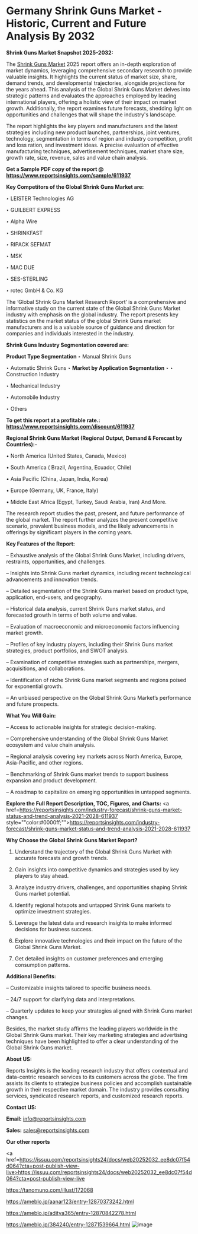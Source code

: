 # Germany Shrink Guns Market - Historic, Current and Future Analysis By 2032

<strong>Shrink Guns Market Snapshot 2025-2032:</strong>

The <a href=https://www.reportsinsights.com/sample/611937>Shrink Guns Market</a> 2025 report offers an in-depth exploration of market dynamics, leveraging comprehensive secondary research to provide valuable insights. It highlights the current status of market size, share, demand trends, and developmental trajectories, alongside projections for the years ahead. This analysis of the Global Shrink Guns Market delves into strategic patterns and evaluates the approaches employed by leading international players, offering a holistic view of their impact on market growth. Additionally, the report examines future forecasts, shedding light on opportunities and challenges that will shape the industry's landscape.

The report highlights the key players and manufacturers and the latest strategies including new product launches, partnerships, joint ventures, technology, segmentation in terms of region and industry competition, profit and loss ration, and investment ideas. A precise evaluation of effective manufacturing techniques, advertisement techniques, market share size, growth rate, size, revenue, sales and value chain analysis.

<strong>Get a Sample PDF copy of the report @ <a href=https://www.reportsinsights.com/sample/611937 style=color:#0000ff;>https://www.reportsinsights.com/sample/611937</a></strong>

<strong>Key Competitors of the Global Shrink Guns Market are:</strong>

‣ LEISTER Technologies AG

‣ GUILBERT EXPRESS

‣ Alpha Wire

‣ SHRINKFAST

‣ RIPACK SEFMAT

‣ MSK

‣ MAC DUE

‣ SES-STERLING

‣ rotec GmbH & Co. KG

The ‘Global Shrink Guns Market Research Report’ is a comprehensive and informative study on the current state of the Global Shrink Guns Market industry with emphasis on the global industry. The report presents key statistics on the market status of the global Shrink Guns market manufacturers and is a valuable source of guidance and direction for companies and individuals interested in the industry.

<strong>Shrink Guns Industry Segmentation covered are:</strong>

<strong>Product Type Segmentation</strong>
‣
Manual Shrink Guns

‣ Automatic Shrink Guns
‣ 
<strong>Market by Application Segmentation</strong>
‣
‣  Construction Industry

‣ Mechanical Industry

‣ Automobile Industry

‣ Others

<strong>To get this report at a profitable rate.: <a href=https://www.reportsinsights.com/discount/611937 style=color:#0000ff;>https://www.reportsinsights.com/discount/611937</a></strong>

<strong>Regional Shrink Guns Market (Regional Output, Demand &amp; Forecast by Countries):-</strong>

• North America (United States, Canada, Mexico)

• South America ( Brazil, Argentina, Ecuador, Chile)

• Asia Pacific (China, Japan, India, Korea)

• Europe (Germany, UK, France, Italy)

• Middle East Africa (Egypt, Turkey, Saudi Arabia, Iran) And More.

The research report studies the past, present, and future performance of the global market. The report further analyzes the present competitive scenario, prevalent business models, and the likely advancements in offerings by significant players in the coming years.

<strong>Key Features of the Report:</strong>

– Exhaustive analysis of the Global Shrink Guns Market, including drivers, restraints, opportunities, and challenges.

– Insights into Shrink Guns market dynamics, including recent technological advancements and innovation trends.

– Detailed segmentation of the Shrink Guns market based on product type, application, end-users, and geography.

– Historical data analysis, current Shrink Guns market status, and forecasted growth in terms of both volume and value.

– Evaluation of macroeconomic and microeconomic factors influencing market growth.

– Profiles of key industry players, including their Shrink Guns market strategies, product portfolios, and SWOT analysis.

– Examination of competitive strategies such as partnerships, mergers, acquisitions, and collaborations.

– Identification of niche Shrink Guns market segments and regions poised for exponential growth.

– An unbiased perspective on the Global Shrink Guns Market’s performance and future prospects.

<strong>What You Will Gain:</strong>

– Access to actionable insights for strategic decision-making.

– Comprehensive understanding of the Global Shrink Guns Market ecosystem and value chain analysis.

– Regional analysis covering key markets across North America, Europe, Asia-Pacific, and other regions.

– Benchmarking of Shrink Guns market trends to support business expansion and product development.

– A roadmap to capitalize on emerging opportunities in untapped segments.

<strong>Explore the Full Report Description, TOC, Figures, and Charts:</strong>
<a href=https://reportsinsights.com/industry-forecast/shrink-guns-market-status-and-trend-analysis-2021-2028-611937 style=""color:#0000ff;"">https://reportsinsights.com/industry-forecast/shrink-guns-market-status-and-trend-analysis-2021-2028-611937</a>

<strong>Why Choose the Global Shrink Guns Market Report?</strong>

1. Understand the trajectory of the Global Shrink Guns Market with accurate forecasts and growth trends.

2. Gain insights into competitive dynamics and strategies used by key players to stay ahead.

3. Analyze industry drivers, challenges, and opportunities shaping Shrink Guns market potential.

4. Identify regional hotspots and untapped Shrink Guns markets to optimize investment strategies.

5. Leverage the latest data and research insights to make informed decisions for business success.

6. Explore innovative technologies and their impact on the future of the Global Shrink Guns Market.

7. Get detailed insights on customer preferences and emerging consumption patterns.

<strong>Additional Benefits:</strong>

– Customizable insights tailored to specific business needs.

– 24/7 support for clarifying data and interpretations.

– Quarterly updates to keep your strategies aligned with Shrink Guns market changes.

Besides, the market study affirms the leading players worldwide in the Global Shrink Guns market. Their key marketing strategies and advertising techniques have been highlighted to offer a clear understanding of the Global Shrink Guns market.

<strong><strong>About US</strong>:</strong>

Reports Insights is the leading research industry that offers contextual and data-centric research services to its customers across the globe. The firm assists its clients to strategize business policies and accomplish sustainable growth in their respective market domain. The industry provides consulting services, syndicated research reports, and customized research reports.

<strong>Contact US:</strong>

<p class=><b>Email:</b> <a href=mailto:info@reportsinsights.com>info@reportsinsights.com</a></p>
<p class=><b>Sales:</b> <a href=mailto:sales@reportsinsights.com>sales@reportsinsights.com</a></p>

<strong>Our other reports</strong>

<a href=https://issuu.com/reportsinsights24/docs/web20252032_ee8dc07f54d064?cta=post-publish-view-live>https://issuu.com/reportsinsights24/docs/web20252032_ee8dc07f54d064?cta=post-publish-view-live</a>

<a href=https://tanomuno.com/illust/172068>https://tanomuno.com/illust/172068</a>

<a href=https://ameblo.jp/aanar123/entry-12870373242.html>https://ameblo.jp/aanar123/entry-12870373242.html</a>

<a href=https://ameblo.jp/aditya365/entry-12870842278.html>https://ameblo.jp/aditya365/entry-12870842278.html</a>

<a href=https://ameblo.jp/384240/entry-12871539664.html>https://ameblo.jp/384240/entry-12871539664.html</a>
![image](https://github.com/user-attachments/assets/c71821a5-37ef-443f-a01a-0d1d5c5799d8)

